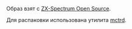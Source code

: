 Образ взят c [ZX-Spectrum Open Source](http://opensourcezx.untergrund.net/c_soft-music_editor-cacofony_src.html).

Для распаковки использована утилита [mctrd](https://github.com/samstyle/mctrd).
